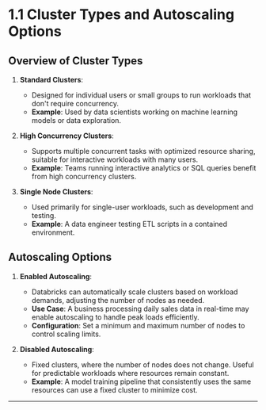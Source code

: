 
# 1.1 Cluster Types and Autoscaling Options

## Overview of Cluster Types
1. **Standard Clusters**:
   - Designed for individual users or small groups to run workloads that don't require concurrency.
   - **Example**: Used by data scientists working on machine learning models or data exploration.

2. **High Concurrency Clusters**:
   - Supports multiple concurrent tasks with optimized resource sharing, suitable for interactive workloads with many users.
   - **Example**: Teams running interactive analytics or SQL queries benefit from high concurrency clusters.

3. **Single Node Clusters**:
   - Used primarily for single-user workloads, such as development and testing.
   - **Example**: A data engineer testing ETL scripts in a contained environment.

## Autoscaling Options
1. **Enabled Autoscaling**:
   - Databricks can automatically scale clusters based on workload demands, adjusting the number of nodes as needed.
   - **Use Case**: A business processing daily sales data in real-time may enable autoscaling to handle peak loads efficiently.
   - **Configuration**: Set a minimum and maximum number of nodes to control scaling limits.

2. **Disabled Autoscaling**:
   - Fixed clusters, where the number of nodes does not change. Useful for predictable workloads where resources remain constant.
   - **Example**: A model training pipeline that consistently uses the same resources can use a fixed cluster to minimize cost.

---

